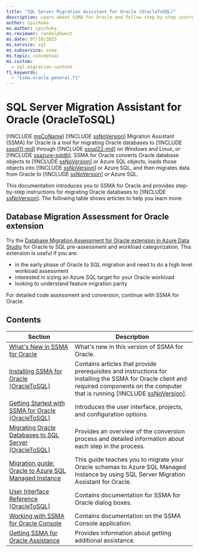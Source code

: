 ```yaml
---
title: "SQL Server Migration Assistant for Oracle (OracleToSQL)"
description: Learn about SSMA for Oracle and follow step-by-step instructions for migrating Oracle databases to SQL Server.
author: cpichuka
ms.author: cpichuka
ms.reviewer: randolphwest
ms.date: 07/10/2023
ms.service: sql
ms.subservice: ssma
ms.topic: conceptual
ms.custom:
  - sql-migration-content
f1_keywords:
  - "ssma.oracle.general.f1"
---
```

# SQL Server Migration Assistant for Oracle (OracleToSQL)

[!INCLUDE [msCoName](../../includes/msconame-md.md)] [!INCLUDE [ssNoVersion](../../includes/ssnoversion-md.md)] Migration Assistant (SSMA) for Oracle is a tool for migrating Oracle databases to [!INCLUDE [sssql11-md](../../includes/sssql11-md.md)] through [!INCLUDE [sssql22-md](../../includes/sssql22-md.md)] on Windows and Linux, or [!INCLUDE [ssazure-sqldb](../../includes/ssazure-sqldb.md)]. SSMA for Oracle converts Oracle database objects to [!INCLUDE [ssNoVersion](../../includes/ssnoversion-md.md)] or Azure SQL objects, loads those objects into [!INCLUDE [ssNoVersion](../../includes/ssnoversion-md.md)] or Azure SQL, and then migrates data from Oracle to [!INCLUDE [ssNoVersion](../../includes/ssnoversion-md.md)] or Azure SQL.

This documentation introduces you to SSMA for Oracle and provides step-by-step instructions for migrating Oracle databases to [!INCLUDE [ssNoVersion](../../includes/ssnoversion-md.md)]. The following table shows articles to help you learn more:

## Database Migration Assessment for Oracle extension

Try the [Database Migration Assessment for Oracle extension in Azure Data Studio](../../azure-data-studio/extensions/database-migration-assessment-for-oracle-extension.md) for Oracle to SQL pre-assessment and workload categorization. This extension is useful if you are:

- in the early phase of Oracle to SQL migration and need to do a high level workload assessment
- interested in sizing an Azure SQL target for your Oracle workload
- looking to understand feature migration parity

For detailed code assessment and conversion, continue with SSMA for Oracle.

## Contents

| Section | Description |
| --- | --- |
| [What's New in SSMA for Oracle](./what-s-new-in-ssma-for-oracle-oracletosql.md) | What's new in this version of SSMA for Oracle. |
| [Installing SSMA for Oracle (OracleToSQL)](installing-ssma-for-oracle-oracletosql.md) | Contains articles that provide prerequisites and instructions for installing the SSMA for Oracle client and required components on the computer that is running [!INCLUDE [ssNoVersion](../../includes/ssnoversion-md.md)]. |
| [Getting Started with SSMA for Oracle (OracleToSQL)](getting-started-with-ssma-for-oracle-oracletosql.md) | Introduces the user interface, projects, and configuration options. |
| [Migrating Oracle Databases to SQL Server (OracleToSQL)](migrating-oracle-databases-to-sql-server-oracletosql.md) | Provides an overview of the conversion process and detailed information about each step in the process. |
| [Migration guide: Oracle to Azure SQL Managed Instance](/azure/azure-sql/migration-guides/managed-instance/oracle-to-managed-instance-guide) | This guide teaches you to migrate your Oracle schemas to Azure SQL Managed Instance by using SQL Server Migration Assistant for Oracle. |
| [User Interface Reference (OracleToSQL)](user-interface-reference-oracletosql.md) | Contains documentation for SSMA for Oracle dialog boxes. |
| [Working with SSMA for Oracle Console](working-with-ssma-for-oracle-console-oracletosql.md) | Contains documentation on the SSMA Console application. |
| [Getting SSMA for Oracle Assistance](../sql-server-migration-assistant.md) | Provides information about getting additional assistance. |
